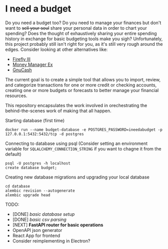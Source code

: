# I need a budget
Do you need a budget too? Do you need to manage your finances but don't want to ~~sell your soul~~ share your personal data in order to chart your spending? Does the thought of exhaustively sharing your entire spending history in exchange for basic budgeting tools make you sigh? Unfortunately, this project probably still isn't right for you, as it's still very rough around the edges. Consider looking at other alternatives like:

*  [Firefly III](https://github.com/firefly-iii/firefly-iii)
*  [Money Manager Ex](https://github.com/moneymanagerex/moneymanagerex)
*  [GnuCash](https://github.com/Gnucash/gnucash)

The current goal is to create a simple tool that allows you to import, review, and categorize transactions for one or more credit or checking accounts, creating one or more budgets or forecasts to better manage your financial resources.

This repository encapsulates the work involved in orechestrating the behind-the-scenes work of making that all happen. 

Starting database (first time)

```
docker run --name budget-database -e POSTGRES_PASSWORD=ineedabudget -p 127.0.0.1:5432:5432/tcp -d postgres
```

Connecting to database using psql
(Consider setting an environment variable for `SQLALCHEMY_CONNECTION_STRING` if you want to chagne it from the default)
```
psql -U postgres -h localhost
create database budget;
```

Creating new database migrations and upgrading your local database
```
cd database
alembic revision --autogenerate
alembic upgrade head
```

TODO: 
* [DONE] *basic database setup*
* [DONE] *basic csv parsing*
* [NEXT] **FastAPI router for basic operations**
* OpenAPI json generator
* React App for frontend
* Consider reimplementing in Electron?
